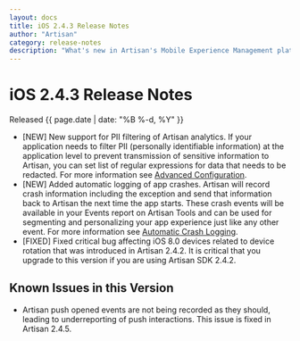 ```yaml
---
layout: docs
title: iOS 2.4.3 Release Notes
author: "Artisan"
category: release-notes
description: "What's new in Artisan's Mobile Experience Management platform."
---
```

# iOS 2.4.3 Release Notes

Released {{ page.date | date: "%B %-d, %Y" }}

* [NEW] New support for PII filtering of Artisan analytics. If your application needs to filter PII (personally identifiable information) at the application level to prevent transmission of sensitive information to Artisan, you can set list of regular expressions for data that needs to be redacted. For more information see <a href="/dev/ios/advanced-config/#pii-filters">Advanced Configuration</a>.
* [NEW] Added automatic logging of app crashes. Artisan will record crash information including the exception and send that information back to Artisan the next time the app starts. These crash events will be available in your Events report on Artisan Tools and can be used for segmenting and personalizing your app experience just like any other event. For more information see <a href="/dev/ios/event-tracking/#crashes">Automatic Crash Logging</a>.
* [FIXED] Fixed critical bug affecting iOS 8.0 devices related to device rotation that was introduced in Artisan 2.4.2. It is critical that you upgrade to this version if you are using Artisan SDK 2.4.2.

## Known Issues in this Version

* Artisan push opened events are not being recorded as they should, leading to underreporting of push interactions. This issue is fixed in Artisan 2.4.5.
